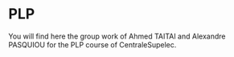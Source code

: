 # PLP

You will find here the group work of Ahmed TAITAI and Alexandre PASQUIOU for the PLP course of CentraleSupelec.
